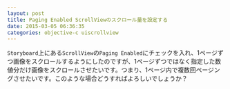 ```yaml
---
layout: post
title: Paging Enabled ScrollViewのスクロール量を設定する
date: 2015-03-05 06:36:35
categories: objective-c uiscrollview
---
```

<p><code>Storyboard</code>上にある<code>ScrollView</code>の<code>Paging Enabled</code>にチェックを入れ、1ページずつ画像をスクロールするようにしたのですが、1ページずつではなく指定した数値分だけ画像をスクロールさせたいです。つまり、1ページ内で複数回ページングさせたいです。このような場合どうすればよろしいでしょうか？</p>
